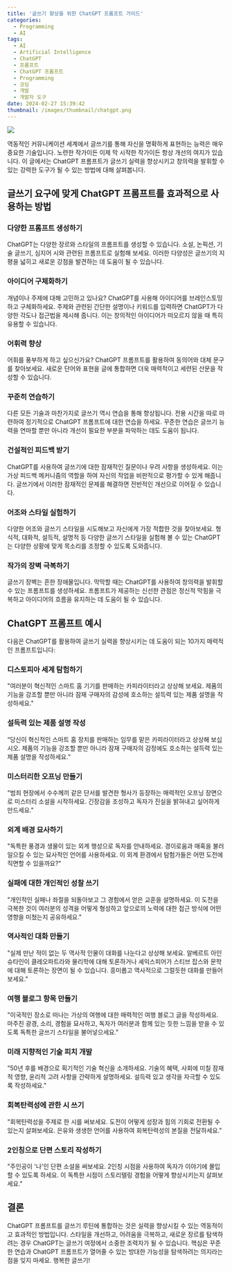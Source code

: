 ```yaml
---
title: '글쓰기 향상을 위한 ChatGPT 프롬프트 가이드'
categories:
  - Programming
  - AI
tags:
  - AI
  - Artificial Intelligence
  - ChatGPT
  - 프롬프트
  - ChatGPT 프롬프트
  - Programming
  - 코딩
  - 개발
  - 개발자 도구
date: 2024-02-27 15:39:42
thumbnail: /images/thumbnail/chatgpt.png
---
```


![](/images/header/chatgpt-17.png)

역동적인 커뮤니케이션 세계에서 글쓰기를 통해 자신을 명확하게 표현하는 능력은 매우 중요한 기술입니다. 노련한 작가이든 이제 막 시작한 작가이든 항상 개선의 여지가 있습니다. 이 글에서는 ChatGPT 프롬프트가 글쓰기 실력을 향상시키고 창의력을 발휘할 수 있는 강력한 도구가 될 수 있는 방법에 대해 살펴봅니다.

## 글쓰기 요구에 맞게 ChatGPT 프롬프트를 효과적으로 사용하는 방법

### 다양한 프롬프트 생성하기

ChatGPT는 다양한 장르와 스타일의 프롬프트를 생성할 수 있습니다. 소설, 논픽션, 기술 글쓰기, 심지어 시와 관련된 프롬프트로 실험해 보세요. 이러한 다양성은 글쓰기의 지평을 넓히고 새로운 강점을 발견하는 데 도움이 될 수 있습니다.

### 아이디어 구체화하기

개념이나 주제에 대해 고민하고 있나요? ChatGPT를 사용해 아이디어를 브레인스토밍하고 구체화하세요. 주제와 관련된 간단한 설명이나 키워드를 입력하면 ChatGPT가 다양한 각도나 접근법을 제시해 줍니다. 이는 창의적인 아이디어가 떠오르지 않을 때 특히 유용할 수 있습니다.

### 어휘력 향상

어휘를 풍부하게 하고 싶으신가요? ChatGPT 프롬프트를 활용하여 동의어와 대체 문구를 찾아보세요. 새로운 단어와 표현을 글에 통합하면 더욱 매력적이고 세련된 산문을 작성할 수 있습니다.

### 꾸준히 연습하기

다른 모든 기술과 마찬가지로 글쓰기 역시 연습을 통해 향상됩니다. 전용 시간을 따로 마련하여 정기적으로 ChatGPT 프롬프트에 대한 연습을 하세요. 꾸준한 연습은 글쓰기 능력을 연마할 뿐만 아니라 개선이 필요한 부분을 파악하는 데도 도움이 됩니다.

### 건설적인 피드백 받기

ChatGPT를 사용하여 글쓰기에 대한 잠재적인 질문이나 우려 사항을 생성하세요. 이는 가상 피드백 메커니즘의 역할을 하여 자신의 작업을 비판적으로 평가할 수 있게 해줍니다. 글쓰기에서 이러한 잠재적인 문제를 해결하면 전반적인 개선으로 이어질 수 있습니다.

### 어조와 스타일 실험하기

다양한 어조와 글쓰기 스타일을 시도해보고 자신에게 가장 적합한 것을 찾아보세요. 형식적, 대화적, 설득적, 설명적 등 다양한 글쓰기 스타일을 실험해 볼 수 있는 ChatGPT는 다양한 상황에 맞게 목소리를 조정할 수 있도록 도와줍니다.

### 작가의 장벽 극복하기

글쓰기 장벽는 흔한 장애물입니다. 막막할 때는 ChatGPT를 사용하여 창의력을 발휘할 수 있는 프롬프트를 생성하세요. 프롬프트가 제공하는 신선한 관점은 정신적 막힘을 극복하고 아이디어의 흐름을 유지하는 데 도움이 될 수 있습니다.

## ChatGPT 프롬프트 예시

다음은 ChatGPT를 활용하여 글쓰기 실력을 향상시키는 데 도움이 되는 10가지 매력적인 프롬프트입니다:

### 디스토피아 세계 탐험하기

"여러분이 혁신적인 스마트 홈 기기를 판매하는 카피라이터라고 상상해 보세요. 제품의 기능을 강조할 뿐만 아니라 잠재 구매자의 감성에 호소하는 설득력 있는 제품 설명을 작성하세요."

### 설득력 있는 제품 설명 작성

“당신이 혁신적인 스마트 홈 장치를 판매하는 임무를 맡은 카피라이터라고 상상해 보십시오. 제품의 기능을 강조할 뿐만 아니라 잠재 구매자의 감정에도 호소하는 설득력 있는 제품 설명을 작성하세요.”

### 미스터리한 오프닝 만들기

"범죄 현장에서 수수께끼 같은 단서를 발견한 형사가 등장하는 매력적인 오프닝 장면으로 미스터리 소설을 시작하세요. 긴장감을 조성하고 독자가 진실을 밝혀내고 싶어하게 만드세요."

### 외계 배경 묘사하기

"독특한 풍경과 생물이 있는 외계 행성으로 독자를 안내하세요. 경이로움과 매혹을 불러일으킬 수 있는 묘사적인 언어를 사용하세요. 이 외계 환경에서 탐험가들은 어떤 도전에 직면할 수 있을까요?"

### 실패에 대한 개인적인 성찰 쓰기

"개인적인 실패나 좌절을 되돌아보고 그 경험에서 얻은 교훈을 설명하세요. 이 도전을 극복한 것이 여러분의 성격을 어떻게 형성하고 앞으로의 노력에 대한 접근 방식에 어떤 영향을 미쳤는지 공유하세요."

### 역사적인 대화 만들기

"실제 만난 적이 없는 두 역사적 인물이 대화를 나눈다고 상상해 보세요. 알베르트 아인슈타인이 클레오파트라와 물리학에 대해 토론하거나 셰익스피어가 스티브 잡스와 문학에 대해 토론하는 장면이 될 수 있습니다. 흥미롭고 역사적으로 그럴듯한 대화를 만들어 보세요."

### 여행 블로그 항목 만들기

"이국적인 장소로 떠나는 가상의 여행에 대한 매력적인 여행 블로그 글을 작성하세요. 마주친 광경, 소리, 경험을 묘사하고, 독자가 여러분과 함께 있는 듯한 느낌을 받을 수 있도록 독특한 글쓰기 스타일을 불어넣으세요."

### 미래 지향적인 기술 피치 개발

"50년 후를 배경으로 획기적인 기술 혁신을 소개하세요. 기술의 혜택, 사회에 미칠 잠재적 영향, 윤리적 고려 사항을 간략하게 설명하세요. 설득력 있고 생각을 자극할 수 있도록 작성하세요."

### 회복탄력성에 관한 시 쓰기

"회복탄력성을 주제로 한 시를 써보세요. 도전이 어떻게 성장과 힘의 기회로 전환될 수 있는지 살펴보세요. 은유와 생생한 언어를 사용하여 회복탄력성의 본질을 전달하세요."

### 2인칭으로 단편 스토리 작성하기

"주인공이 '나'인 단편 소설을 써보세요. 2인칭 시점을 사용하여 독자가 이야기에 몰입할 수 있도록 하세요. 이 독특한 시점이 스토리텔링 경험을 어떻게 향상시키는지 살펴보세요."

## 결론

ChatGPT 프롬프트를 글쓰기 루틴에 통합하는 것은 실력을 향상시킬 수 있는 역동적이고 효과적인 방법입니다. 스타일을 개선하고, 어려움을 극복하고, 새로운 장르를 탐색하려는 경우 ChatGPT는 글쓰기 여정에서 소중한 조력자가 될 수 있습니다. 핵심은 꾸준한 연습과 ChatGPT 프롬프트가 열어줄 수 있는 방대한 가능성을 탐색하려는 의지라는 점을 잊지 마세요. 행복한 글쓰기!
